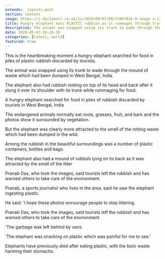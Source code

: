 ```yaml
---
extends: _layouts.post
section: content
image: https://i.dailymail.co.uk/1s/2020/09/07/09/32867816-0-image-a-13_1599468461493.jpg 
title: Hungry elephant eats PLASTIC rubbish as it rummages through trash dumped by tourists in India 
description: The animal was snapped using its trunk to wade through the mound of waste which had been dumped in West Bengal, India. 
date: 2020-09-07-10-26-20 
categories: [latest, world] 
featured: true 
--- 
```

This is the heartbreaking moment a hungry elephant searched for food in piles of plastic rubbish discarded by tourists.

The animal was snapped using its trunk to wade through the mound of waste which had been dumped in West Bengal, India.

The elephant also had rubbish resting on top of its head and back after it slung it over its shoulder with its trunk while rummaging for food.

A hungry elephant searched for food in piles of rubbish discarded by tourists in West Bengal, India

The endangered animals normally eat roots, grasses, fruit, and bark and the photos show it surrounded by vegetation.

But the elephant was clearly more attracted to the smell of the rotting waste which had been dumped in the wild.

Among the rubbish in the beautiful surroundings was a number of plastic containers, bottles and bags.

The elephant also had a mound of rubbish lying on its back as it was attracted by the smell of the litter

Pranab Das, who took the images, said tourists left the rubbish and has warned others to take care of the environment.

Pranab, a sports journalist who lives in the area, said he saw the elephant ingesting plastic.

He said: 'I hope these photos encourage people to stop littering.

Pranab Das, who took the images, said tourists left the rubbish and has warned others to take care of the environment

'The garbage was left behind by vans.

'The elephant was snacking on plastic which was painful for me to see.' 

Elephants have previously died after eating plastic, with the toxic waste harming their stomachs. 

